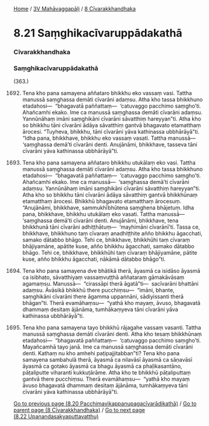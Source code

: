 
[Home](/) / [3V Mahāvaggapāḷi](/tipitaka/3V.md) / [8 Cīvarakkhandhaka](/tipitaka/3V/8.md)

# 8.21 Saṃghikacīvaruppādakathā

### Cīvarakkhandhaka

### Saṃghikacīvaruppādakathā

(363.)

1692. Tena kho pana samayena aññataro bhikkhu eko vassaṃ vasi. Tattha manussā saṃghassa demāti cīvarāni adaṃsu. Atha kho tassa bhikkhuno etadahosi—  “bhagavatā paññattaṃ—  ‘catuvaggo pacchimo saṃgho’ti. Ahañcamhi ekako. Ime ca manussā saṃghassa demāti cīvarāni adaṃsu. Yannūnāhaṃ imāni saṃghikāni cīvarāni sāvatthiṃ hareyyan”ti. Atha kho so bhikkhu tāni cīvarāni ādāya sāvatthiṃ gantvā bhagavato etamatthaṃ ārocesi. “Tuyheva, bhikkhu, tāni cīvarāni yāva kathinassa ubbhārāyā”ti. “Idha pana, bhikkhave, bhikkhu eko vassaṃ vasati. Tattha manussā—  ‘saṃghassa demā’ti cīvarāni denti. Anujānāmi, bhikkhave, tasseva tāni cīvarāni yāva kathinassa ubbhārāyā”ti.

1693. Tena kho pana samayena aññataro bhikkhu utukālaṃ eko vasi. Tattha manussā saṃghassa demāti cīvarāni adaṃsu. Atha kho tassa bhikkhuno etadahosi—  “bhagavatā paññattaṃ—  ‘catuvaggo pacchimo saṃgho’ti. Ahañcamhi ekako. Ime ca manussā—  ‘saṃghassa demā’ti cīvarāni adaṃsu. Yannūnāhaṃ imāni saṃghikāni cīvarāni sāvatthiṃ hareyyan”ti. Atha kho so bhikkhu tāni cīvarāni ādāya sāvatthiṃ gantvā bhikkhūnaṃ etamatthaṃ ārocesi. Bhikkhū bhagavato etamatthaṃ ārocesuṃ. “Anujānāmi, bhikkhave, sammukhībhūtena saṃghena bhājetuṃ. Idha pana, bhikkhave, bhikkhu utukālaṃ eko vasati. Tattha manussā—  ‘saṃghassa demā’ti cīvarāni denti. Anujānāmi, bhikkhave, tena bhikkhunā tāni cīvarāni adhiṭṭhātuṃ—  ‘mayhimāni cīvarānī’ti. Tassa ce, bhikkhave, bhikkhuno taṃ cīvaraṃ anadhiṭṭhite añño bhikkhu āgacchati, samako dātabbo bhāgo. Tehi ce, bhikkhave, bhikkhūhi taṃ cīvaraṃ bhājiyamāne, apātite kuse, añño bhikkhu āgacchati, samako dātabbo bhāgo. Tehi ce, bhikkhave, bhikkhūhi taṃ cīvaraṃ bhājiyamāne, pātite kuse, añño bhikkhu āgacchati, nākāmā dātabbo bhāgo”ti.

1694. Tena kho pana samayena dve bhātikā therā, āyasmā ca isidāso āyasmā ca isibhaṭo, sāvatthiyaṃ vassaṃvuṭṭhā aññataraṃ gāmakāvāsaṃ agamaṃsu. Manussā—  “cirassāpi therā āgatā”ti—  sacīvarāni bhattāni adaṃsu. Āvāsikā bhikkhū there pucchiṃsu—  “imāni, bhante, saṃghikāni cīvarāni there āgamma uppannāni, sādiyissanti therā bhāgan”ti. Therā evamāhaṃsu—  “yathā kho mayaṃ, āvuso, bhagavatā dhammaṃ desitaṃ ājānāma, tumhākaṃyeva tāni cīvarāni yāva kathinassa ubbhārāyā”ti.

1695. Tena kho pana samayena tayo bhikkhū rājagahe vassaṃ vasanti. Tattha manussā saṃghassa demāti cīvarāni denti. Atha kho tesaṃ bhikkhūnaṃ etadahosi—  “bhagavatā paññattaṃ—  ‘catuvaggo pacchimo saṃgho’ti. Mayañcamhā tayo janā. Ime ca manussā saṃghassa demāti cīvarāni denti. Kathaṃ nu kho amhehi paṭipajjitabban”ti? Tena kho pana samayena sambahulā therā, āyasmā ca nilavāsī āyasmā ca sāṇavāsī āyasmā ca gotako āyasmā ca bhagu āyasmā ca phaḷikasantāno, pāṭaliputte viharanti kukkuṭārāme. Atha kho te bhikkhū pāṭaliputtaṃ gantvā there pucchiṃsu. Therā evamāhaṃsu—  “yathā kho mayaṃ āvuso bhagavatā dhammaṃ desitaṃ ājānāma, tumhākaṃyeva tāni cīvarāni yāva kathinassa ubbhārāyā”ti.

[Go to previous page (8.20 Pacchimavikappanupagacīvarādikathā)](/tipitaka/3V/8/8.20.md) / [Go to parent page (8 Cīvarakkhandhaka)](/tipitaka/3V/8.md) / [Go to next page (8.22 Upanandasakyaputtavatthu)](/tipitaka/3V/8/8.22.md)


